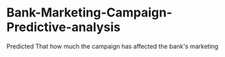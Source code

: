# Bank-Marketing-Campaign-Predictive-analysis
Predicted That how much the campaign has affected the bank's marketing
